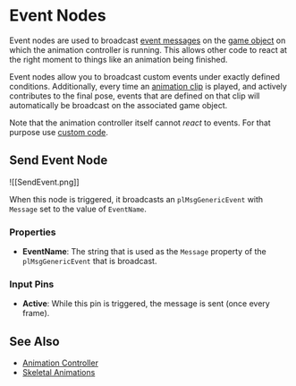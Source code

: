 # Event Nodes

Event nodes are used to broadcast [event messages](../../../runtime/world/world-messaging.md#event-messages) on the [game object](../../../runtime/world/game-objects.md) on which the animation controller is running. This allows other code to react at the right moment to things like an animation being finished.

Event nodes allow you to broadcast custom events under exactly defined conditions. Additionally, every time an [animation clip](../animation-clip-asset.md) is played, and actively contributes to the final pose, events that are defined on that clip will automatically be broadcast on the associated game object.

Note that the animation controller itself cannot *react* to events. For that purpose use [custom code](../../../custom-code/custom-code-overview.md).

## Send Event Node

![[SendEvent.png]]

When this node is triggered, it broadcasts an `plMsgGenericEvent` with `Message` set to the value of `EventName`.

### Properties

* **EventName**: The string that is used as the `Message` property of the `plMsgGenericEvent` that is broadcast.

### Input Pins

* **Active**: While this pin is triggered, the message is sent (once every frame).

## See Also


* [Animation Controller](animation-controller-overview.md)
* [Skeletal Animations](../skeletal-animation-overview.md)
